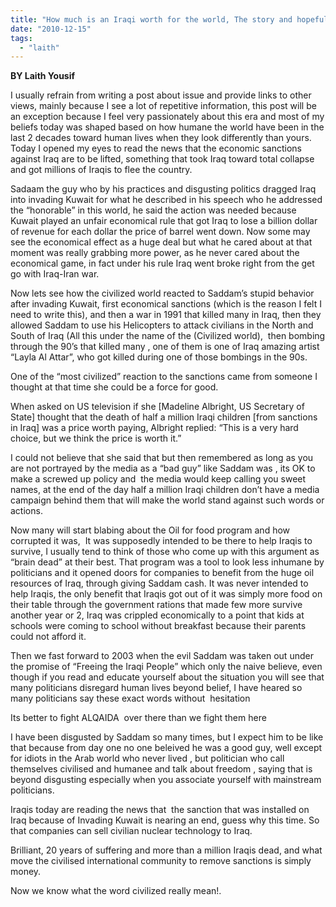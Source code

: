 ```yaml
---
title: "How much is an Iraqi worth for the world, The story and hopefully the end"
date: "2010-12-15"
tags: 
  - "laith"
---
```


**BY Laith Yousif**

I usually refrain from writing a post about issue and provide links to other views, mainly because I see a lot of repetitive information, this post will be an exception because I feel very passionately about this era and most of my beliefs today was shaped based on how humane the world have been in the last 2 decades toward human lives when they look differently than yours. Today I opened my eyes to read the news that the economic sanctions against Iraq are to be lifted, something that took Iraq toward total collapse and got millions of Iraqis to flee the country.

Sadaam the guy who by his practices and disgusting politics dragged Iraq into invading Kuwait for what he described in his speech who he addressed the “honorable” in this world, he said the action was needed because Kuwait played an unfair economical rule that got Iraq to lose a billion dollar of revenue for each dollar the price of barrel went down. Now some may see the economical effect as a huge deal but what he cared about at that moment was really grabbing more power, as he never cared about the economical game, in fact under his rule Iraq went broke right from the get go with Iraq-Iran war.

Now lets see how the civilized world reacted to Saddam’s stupid behavior after invading Kuwait, first economical sanctions (which is the reason I felt I need to write this), and then a war in 1991 that killed many in Iraq, then they allowed Saddam to use his Helicopters to attack civilians in the North and South of Iraq (All this under the name of the (Civilized world),  then bombing through the 90’s that killed many , one of them is one of Iraq amazing artist “Layla Al Attar”, who got killed during one of those bombings in the 90s.

One of the “most civilized” reaction to the sanctions came from someone I thought at that time she could be a force for good.

When asked on US television if she \[Madeline Albright, US Secretary of State\] thought that the death of half a million Iraqi children \[from sanctions in Iraq\] was a price worth paying, Albright replied: “This is a very hard choice, but we think the price is worth it.”

I could not believe that she said that but then remembered as long as you are not portrayed by the media as a “bad guy” like Saddam was , its OK to make a screwed up policy and  the media would keep calling you sweet names, at the end of the day half a million Iraqi children don’t have a media campaign behind them that will make the world stand against such words or actions.

Now many will start blabing about the Oil for food program and how corrupted it was,  It was supposedly intended to be there to help Iraqis to survive, I usually tend to think of those who come up with this argument as “brain dead” at their best. That program was a tool to look less inhumane by politicians and it opened doors for companies to benefit from the huge oil resources of Iraq, through giving Saddam cash. It was never intended to help Iraqis, the only benefit that Iraqis got out of it was simply more food on their table through the government rations that made few more survive another year or 2, Iraq was crippled economically to a point that kids at schools were coming to school without breakfast because their parents could not afford it.

Then we fast forward to 2003 when the evil Saddam was taken out under the promise of “Freeing the Iraqi People” which only the naive believe, even though if you read and educate yourself about the situation you will see that many politicians disregard human lives beyond belief, I have heared so many politicians say these exact words without  hesitation

Its better to fight ALQAIDA  over there than we fight them here

I have been disgusted by Saddam so many times, but I expect him to be like that because from day one no one beleived he was a good guy, well except for idiots in the Arab world who never lived , but politician who call themselves civilised and humanee and talk about freedom , saying that is beyond disgusting especially when you associate yourself with mainstream politicians.

Iraqis today are reading the news that  the sanction that was installed on Iraq because of Invading Kuwait is nearing an end, guess why this time. So that companies can sell civilian nuclear technology to Iraq.

Brilliant, 20 years of suffering and more than a million Iraqis dead, and what move the civilised international community to remove sanctions is simply money.

Now we know what the word civilized really mean!.
